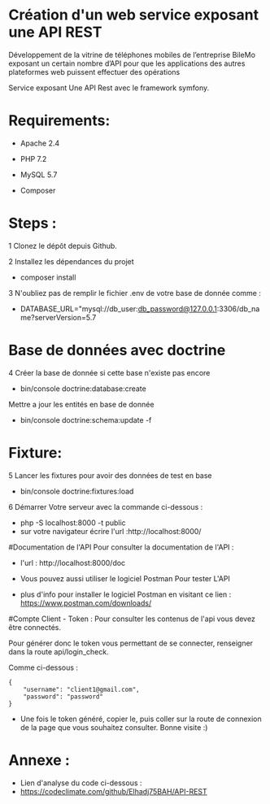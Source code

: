 # Création d'un web service exposant une API REST
Développement de la vitrine de téléphones mobiles de l’entreprise BileMo exposant un certain nombre d’API pour que les applications des autres plateformes web puissent effectuer des opérations

Service exposant Une API Rest avec le framework symfony. 

# Requirements:
 - Apache 2.4

 - PHP 7.2

 - MySQL 5.7

 - Composer
  

# Steps :

1 Clonez le dépôt depuis Github.

2 Installez les dépendances du projet  
- composer install


3 N'oubliez pas de remplir le fichier .env de votre base de donnée comme :
- DATABASE_URL="mysql://db_user:db_password@127.0.0.1:3306/db_name?serverVersion=5.7

# Base de données avec doctrine

4 Créer la base de donnée si cette base n'existe pas encore 
- bin/console doctrine:database:create

 Mettre a jour les entités en base de donnée
- bin/console doctrine:schema:update -f

# Fixture:
5 Lancer les fixtures pour avoir des données de test en base
- bin/console doctrine:fixtures:load

6 Démarrer Votre serveur avec la commande ci-dessous :
- php -S localhost:8000 -t public
- sur votre navigateur écrire l'url :http://localhost:8000/

#Documentation de l'API
Pour consulter la documentation de l'API :
- l'url : http://localhost:8000/doc

- Vous pouvez aussi utiliser le logiciel Postman Pour tester L'API


- plus d'info pour installer le logiciel Postman en visitant ce lien : https://www.postman.com/downloads/


#Compte Client - Token :
Pour consulter les contenus de l'api vous devez être connectés.

Pour générer donc le token vous permettant de se connecter, renseigner dans la route api/login_check.

Comme ci-dessous :

    {
        "username": "client1@gmail.com",
        "password": "password"
    }

- Une fois le token généré, copier le, puis coller sur la route de connexion de la page que vous souhaitez consulter. 
Bonne visite :)
# Annexe :
- Lien d'analyse du code ci-dessous : 
- https://codeclimate.com/github/Elhadj75BAH/API-REST




